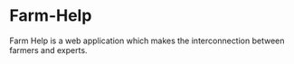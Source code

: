 # Farm-Help
Farm Help is a web application which makes the interconnection between farmers and experts.
